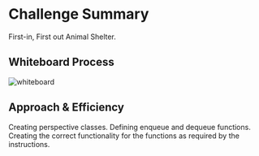 # Challenge Summary
First-in, First out Animal Shelter.

## Whiteboard Process

![whiteboard](/Users/brentice/Github/301/data-structures-and-algorithms/python/docs/stack_queue_animal_shelter/whiteboard.png)

## Approach & Efficiency

Creating perspective classes.
Defining enqueue and dequeue functions.
Creating the correct functionality for the functions as required by the instructions.
